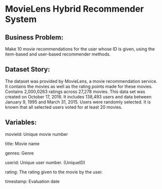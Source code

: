 # MovieLens Hybrid Recommender System

## Business Problem:
Make 10 movie recommendations for the user whose ID is given, using the item-based and user-based recommender methods.

## Dataset Story:
The dataset was provided by MovieLens, a movie recommendation service. It contains the movies as well as the rating points made for these movies. Contains 2,000,0263 ratings across 27,278 movies. This data set was created on October 17, 2016. It includes 138,493 users and data between January 9, 1995 and March 31, 2015. Users were randomly selected. It is known that all selected users voted for at least 20 movies.

## Variables:
movieId: Unique movie number

title: Movie name

genres: Genre

userid: Unique user number. (UniqueID)

rating: The rating given to the movie by the user.

timestamp: Evaluation date
